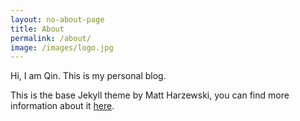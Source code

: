 ```yaml
---
layout: no-about-page
title: About
permalink: /about/
image: /images/logo.jpg
---
```


Hi, I am Qin. This is my personal blog.

This is the base Jekyll theme by Matt Harzewski, you can find more information about it [here](http://jekyllthemes.org/themes/siera/).

